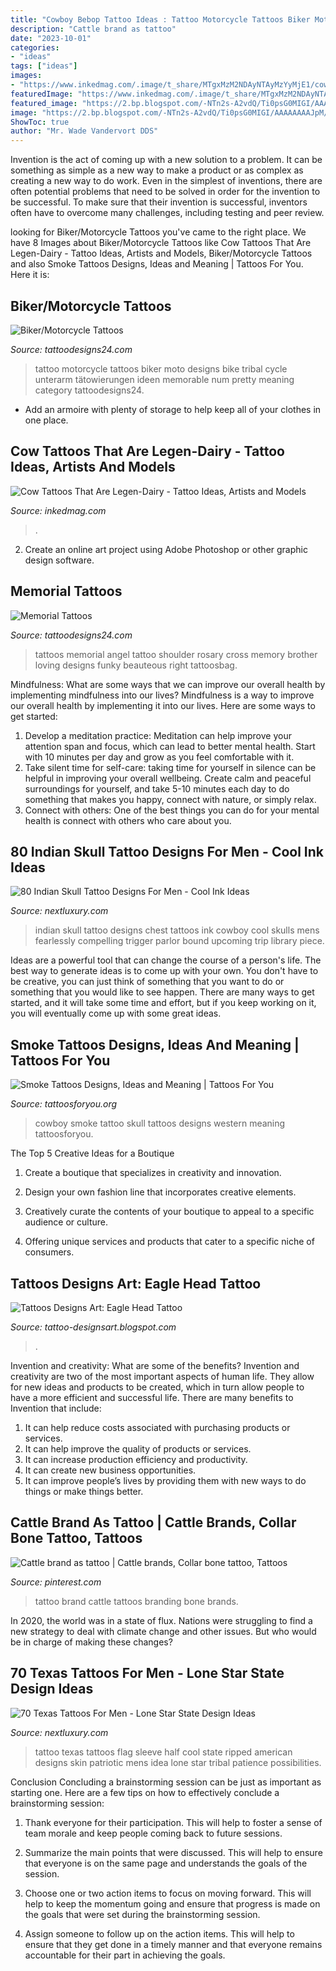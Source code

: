 ```yaml
---
title: "Cowboy Bebop Tattoo Ideas : Tattoo Motorcycle Tattoos Biker Moto Designs Bike Tribal Cycle Unterarm Tätowierungen Ideen Memorable Num Pretty Meaning Category Tattoodesigns24"
description: "Cattle brand as tattoo"
date: "2023-10-01"
categories:
- "ideas"
tags: ["ideas"]
images:
- "https://www.inkedmag.com/.image/t_share/MTgxMzM2NDAyNTAyMzYyMjE1/cows.png"
featuredImage: "https://www.inkedmag.com/.image/t_share/MTgxMzM2NDAyNTAyMzYyMjE1/cows.png"
featured_image: "https://2.bp.blogspot.com/-NTn2s-A2vdQ/Ti0psG0MIGI/AAAAAAAAJpM/AD7r9izZNqI/s1600/eagle-head-tattoo-6.jpg"
image: "https://2.bp.blogspot.com/-NTn2s-A2vdQ/Ti0psG0MIGI/AAAAAAAAJpM/AD7r9izZNqI/s1600/eagle-head-tattoo-6.jpg"
ShowToc: true
author: "Mr. Wade Vandervort DDS"
---
```



Invention is the act of coming up with a new solution to a problem. It can be something as simple as a new way to make a product or as complex as creating a new way to do work. Even in the simplest of inventions, there are often potential problems that need to be solved in order for the invention to be successful. To make sure that their invention is successful, inventors often have to overcome many challenges, including testing and peer review.

	

		
looking for Biker/Motorcycle Tattoos you've came to the right place. We have 8 Images about Biker/Motorcycle Tattoos like Cow Tattoos That Are Legen-Dairy - Tattoo Ideas, Artists and Models, Biker/Motorcycle Tattoos and also Smoke Tattoos Designs, Ideas and Meaning | Tattoos For You. Here it is:
		
    
## Biker/Motorcycle Tattoos

<img loading=lazy src="http://www.tattoodesigns24.com/wp-content/uploads/2015/01/Motorcycle-Biker-Tattoo.jpg" onerror="this.onerror=null;this.src='https://tse2.mm.bing.net/th?id=OIP.RaOaIkS3UKLMQAvOZOjP4wHaFm&amp;pid=15.1';" alt="Biker/Motorcycle Tattoos">

_Source: tattoodesigns24.com_

>tattoo motorcycle tattoos biker moto designs bike tribal cycle unterarm tätowierungen ideen memorable num pretty meaning category tattoodesigns24. 

	

- Add an armoire with plenty of storage to help keep all of your clothes in one place.

    
## Cow Tattoos That Are Legen-Dairy - Tattoo Ideas, Artists And Models

<img loading=lazy src="https://www.inkedmag.com/.image/t_share/MTgxMzM2NDAyNTAyMzYyMjE1/cows.png" onerror="this.onerror=null;this.src='https://tse4.mm.bing.net/th?id=OIP.CGGWxNFII51qzWUsPwYS6QHaD4&amp;pid=15.1';" alt="Cow Tattoos That Are Legen-Dairy - Tattoo Ideas, Artists and Models">

_Source: inkedmag.com_

>. 

	

2. Create an online art project using Adobe Photoshop or other graphic design software.

    
## Memorial Tattoos

<img loading=lazy src="http://www.tattoodesigns24.com/wp-content/uploads/2015/01/Memorial-Cross-Tattoo-On-Right-Back-Shoulder.jpg" onerror="this.onerror=null;this.src='https://tse2.mm.bing.net/th?id=OIP.CwWLYqdBj7hstthVdVUTmgHaJ4&amp;pid=15.1';" alt="Memorial Tattoos">

_Source: tattoodesigns24.com_

>tattoos memorial angel tattoo shoulder rosary cross memory brother loving designs funky beauteous right tattoosbag. 

	

Mindfulness: What are some ways that we can improve our overall health by implementing mindfulness into our lives?
Mindfulness is a way to improve our overall health by implementing it into our lives. Here are some ways to get started: 
1. Develop a meditation practice: Meditation can help improve your attention span and focus, which can lead to better mental health. Start with 10 minutes per day and grow as you feel comfortable with it. 
2. Take silent time for self-care: taking time for yourself in silence can be helpful in improving your overall wellbeing. Create calm and peaceful surroundings for yourself, and take 5-10 minutes each day to do something that makes you happy, connect with nature, or simply relax. 
3. Connect with others: One of the best things you can do for your mental health is connect with others who care about you.

    
## 80 Indian Skull Tattoo Designs For Men - Cool Ink Ideas

<img loading=lazy src="http://nextluxury.com/wp-content/uploads/cowboy-and-indian-skulls-mens-chest-tattoos.jpg" onerror="this.onerror=null;this.src='https://tse1.mm.bing.net/th?id=OIP.40G785jZdIGcWwzSG4dFnAHaHa&amp;pid=15.1';" alt="80 Indian Skull Tattoo Designs For Men - Cool Ink Ideas">

_Source: nextluxury.com_

>indian skull tattoo designs chest tattoos ink cowboy cool skulls mens fearlessly compelling trigger parlor bound upcoming trip library piece. 

	

Ideas are a powerful tool that can change the course of a person's life. The best way to generate ideas is to come up with your own. You don't have to be creative, you can just think of something that you want to do or something that you would like to see happen. There are many ways to get started, and it will take some time and effort, but if you keep working on it, you will eventually come up with some great ideas.

    
## Smoke Tattoos Designs, Ideas And Meaning | Tattoos For You

<img loading=lazy src="https://www.tattoosforyou.org/wp-content/uploads/2016/03/Smoke-Skull-Tattoo.jpg" onerror="this.onerror=null;this.src='https://tse4.mm.bing.net/th?id=OIP.sOZ7JEy8Yd2GD6njc-4VywHaJ8&amp;pid=15.1';" alt="Smoke Tattoos Designs, Ideas and Meaning | Tattoos For You">

_Source: tattoosforyou.org_

>cowboy smoke tattoo skull tattoos designs western meaning tattoosforyou. 

	

The Top 5 Creative Ideas for a Boutique
1. Create a boutique that specializes in creativity and innovation.
2. Design your own fashion line that incorporates creative elements.

3. Creatively curate the contents of your boutique to appeal to a specific audience or culture.

4. Offering unique services and products that cater to a specific niche of consumers.


    
## Tattoos Designs Art: Eagle Head Tattoo

<img loading=lazy src="https://2.bp.blogspot.com/-NTn2s-A2vdQ/Ti0psG0MIGI/AAAAAAAAJpM/AD7r9izZNqI/s1600/eagle-head-tattoo-6.jpg" onerror="this.onerror=null;this.src='https://tse4.mm.bing.net/th?id=OIP.F7iOw6B079aTCiDcGPU6oAAAAA&amp;pid=15.1';" alt="Tattoos Designs Art: Eagle Head Tattoo">

_Source: tattoo-designsart.blogspot.com_

>. 

	

Invention and creativity: What are some of the benefits?
Invention and creativity are two of the most important aspects of human life. They allow for new ideas and products to be created, which in turn allow people to have a more efficient and successful life. There are many benefits to Invention that include: 
1. It can help reduce costs associated with purchasing products or services. 
2. It can help improve the quality of products or services. 
3. It can increase production efficiency and productivity. 
4. It can create new business opportunities. 
5. It can improve people’s lives by providing them with new ways to do things or make things better.

    
## Cattle Brand As Tattoo | Cattle Brands, Collar Bone Tattoo, Tattoos

<img loading=lazy src="https://i.pinimg.com/736x/39/a9/4d/39a94d0ce2ac4f8ed5da4c4380b42a42.jpg" onerror="this.onerror=null;this.src='https://tse4.mm.bing.net/th?id=OIP.wPliGCxrncQlnTh5kczqdgHaLF&amp;pid=15.1';" alt="Cattle brand as tattoo | Cattle brands, Collar bone tattoo, Tattoos">

_Source: pinterest.com_

>tattoo brand cattle tattoos branding bone brands. 

	

In 2020, the world was in a state of flux. Nations were struggling to find a new strategy to deal with climate change and other issues. But who would be in charge of making these changes?

    
## 70 Texas Tattoos For Men - Lone Star State Design Ideas

<img loading=lazy src="http://nextluxury.com/wp-content/uploads/ripped-skin-half-sleeve-mens-texas-flag-tattoo-ideas.jpg" onerror="this.onerror=null;this.src='https://tse3.mm.bing.net/th?id=OIP.p-jKJLWqzfl6l4zR5bbnZwHaJ8&amp;pid=15.1';" alt="70 Texas Tattoos For Men - Lone Star State Design Ideas">

_Source: nextluxury.com_

>tattoo texas tattoos flag sleeve half cool state ripped american designs skin patriotic mens idea lone star tribal patience possibilities. 

	

Conclusion
Concluding a brainstorming session can be just as important as starting one. Here are a few tips on how to effectively conclude a brainstorming session:
1. Thank everyone for their participation. This will help to foster a sense of team morale and keep people coming back to future sessions.

2. Summarize the main points that were discussed. This will help to ensure that everyone is on the same page and understands the goals of the session.

3. Choose one or two action items to focus on moving forward. This will help to keep the momentum going and ensure that progress is made on the goals that were set during the brainstorming session.

4. Assign someone to follow up on the action items. This will help to ensure that they get done in a timely manner and that everyone remains accountable for their part in achieving the goals.

